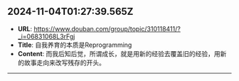 
  ## 2024-11-04T01:27:39.565Z
  
  - **URL**: https://www.douban.com/group/topic/310118411/?_i=06831068L3rFgj
  - **Title**: 自我养育的本质是Reprogramming
  - **Content**: 而我后知后觉，所谓成长，就是用新的经验去覆盖旧的经验，用新的故事走向来改写残存的开头。
  
  
  ---
  